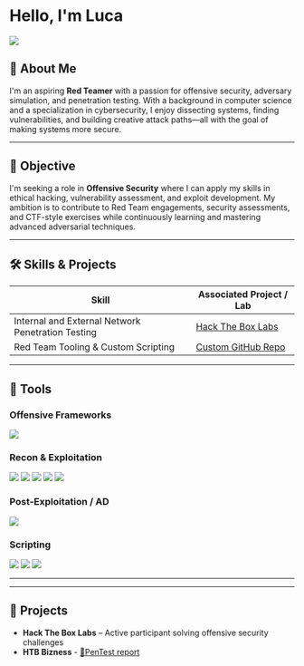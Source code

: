 # Hello, I'm Luca  
<a href="https://www.linkedin.com/in/luca-boffa-829330224"><img src="https://img.shields.io/badge/-LinkedIn-0072b1?&style=for-the-badge&logo=linkedin&logoColor=white" /></a>

## 👋 About Me  
I'm an aspiring **Red Teamer** with a passion for offensive security, adversary simulation, and penetration testing. With a background in computer science and a specialization in cybersecurity, I enjoy dissecting systems, finding vulnerabilities, and building creative attack paths—all with the goal of making systems more secure.

---

## 🎯 Objective  
I'm seeking a role in **Offensive Security** where I can apply my skills in ethical hacking, vulnerability assessment, and exploit development. My ambition is to contribute to Red Team engagements, security assessments, and CTF-style exercises while continuously learning and mastering advanced adversarial techniques.

---

## 🛠️ Skills & Projects

| Skill                                             | Associated Project / Lab       |
|--------------------------------------------------|--------------------------------|
| Internal and External Network Penetration Testing | <a href="https://www.hackthebox.com">Hack The Box Labs</a> |
| Red Team Tooling & Custom Scripting              | <a href="https://github.com">Custom GitHub Repo</a> |

---

## 🧰 Tools

### Offensive Frameworks
<div>
    <img src="https://img.shields.io/badge/-Metasploit-F1680D?&style=for-the-badge&logo=metasploit&logoColor=white" />
</div>

### Recon & Exploitation
<div>
    <img src="https://img.shields.io/badge/-Nmap-4CAF50?&style=for-the-badge&logo=nmap&logoColor=white" />
    <img src="https://img.shields.io/badge/-Nessus-00589C?&style=for-the-badge&logo=tenable&logoColor=white" />
    <img src="https://img.shields.io/badge/-OpenVAS-6BAF5E?&style=for-the-badge&logo=gnupg&logoColor=white" />
    <img src="https://img.shields.io/badge/-Burp_Suite-FF6F00?&style=for-the-badge&logo=burpsuite&logoColor=white" />
    <img src="https://img.shields.io/badge/-Nikto-5C2D91?&style=for-the-badge&logo=nikto&logoColor=white" />
</div>

### Post-Exploitation / AD
<div>
    <img src="https://img.shields.io/badge/-Mimikatz-607D8B?&style=for-the-badge&logo=mimikatz&logoColor=white" />
</div>

### Scripting
<div>
    <img src="https://img.shields.io/badge/-Python-3776AB?&style=for-the-badge&logo=python&logoColor=white" />
    <img src="https://img.shields.io/badge/-Bash-121011?&style=for-the-badge&logo=gnu-bash&logoColor=white" />
    <img src="https://img.shields.io/badge/-PowerShell-5391FE?&style=for-the-badge&logo=powershell&logoColor=white" />
</div>

---
<!--
## 📜 Certifications
<div>
<img src="https://img.shields.io/badge/-eJPT-0A0A0A?&style=for-the-badge&logoColor=white" />
<img src="https://img.shields.io/badge/-TryHackMe_Jr_Penetration_Tester-004880?&style=for-the-badge&logoColor=white" />
<img src="https://img.shields.io/badge/-CompTIA_Security%2B-FF0000?&style=for-the-badge&logo=CompTIA&logoColor=white" />
</div>
-->

---

## 🧪 Projects
- **Hack The Box Labs** – Active participant solving offensive security challenges
- **HTB Bizness** - [📄PenTest report](https://github.com/secLuk3/Penetration-Testing-Project-Unisa-23-24)

